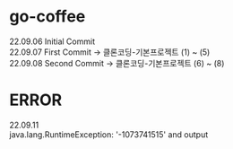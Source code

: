 # go-coffee


22.09.06 Initial Commit  
22.09.07 First  Commit -> 클론코딩-기본프로젝트 (1) ~ (5)  
22.09.08 Second Commit -> 클론코딩-기본프로젝트 (6) ~ (8)  



# ERROR  
22.09.11  
java.lang.RuntimeException: '-1073741515' and output  
